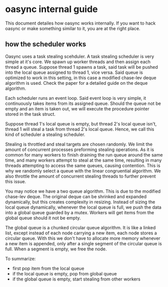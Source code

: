 # oasync internal guide
This document detailes how oasync works internally. If you want to
hack oasync or make something similar to it, you are at the right
place.

## how the scheduler works
Oasync uses a task stealing scehduler. A task stealing scheduler
is very simple at it's core. We spawn up worker threads and then
assign each thread a queue. Suppose thread 1 spawns a task,
said task will be pushed into the local queue assigned to thread 1,
vice versa. Said queue is optimized to work in this setting, in
this case a modified chase-lev deque algorithm is used. Check
the paper for a detailed
guide on the deque algorithm.

Each scheduler runs an event loop. Said event loop is very simple,
it continuously takes items from its assigned queue. Should
the queue not be empty and an item is taken out, we will execute
the procedure pointer stored in the task struct.

Suppose thread 1's local queue is empty, but thread 2's local queue
isn't, thread 1 will steal a task from thread 2's local queue. Hence,
we call this kind of scheduler a stealing scheduler.

Stealing is throttled and steal targets are chosen randomly.
We limit the amount of concurrent processes preforming stealing
operations. As it is common for many workers to finish draining
the run queue around the same time, and many workers attempt to steal
at the same time, resulting in many threads attempting to
access the same queues, causing contention.
This is why we randomly select a queue with the linear congruential
algorithm. We also throttle the amount of concurrent stealing threads
to further prevent this issue.

You may notice we have a two queue algorithm. This is due to the modified
chase-lev deque. The original deque can be shrinked and expanded
dynamically, but this creates complexity in resizing. Instead of
sizing the local queue dynamically, whenever the local queue is full,
we push the data into a global queue guarded by a mutex. Workers will
get items from the global queue should it not be empty.

The global queue is a chunked circular queue algorithm. It is like a
linked list, except instead of each node carrying a new item,
each node stores a circular queue. With this we don't have to allocate
more memory whenever a new item is appended, only after a single segment
of the circular queue is full. When a segment is empty, we free the
node.

To summarize:
- first pop item from the local queue
- if the local queue is empty, pop from global queue
- if the global queue is empty, start stealing from other workers
